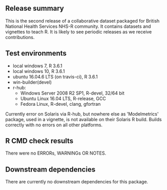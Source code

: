 ## Release summary
This is the second release of a collaborative dataset packaged for British National Health Services NHS-R community. It contains datasets and vignettes to teach R.  It is likely to see periodic releases as we receive contributions.

## Test environments
* local windows 7, R 3.6.1
* local windows 10, R 3.6.1
* ubuntu 16.04.6 LTS (on travis-ci), R 3.6.1
* win-builder(devel)
* r-hub:
  * Windows Server 2008 R2 SP1, R-devel, 32/64 bit
  * Ubuntu Linux 16.04 LTS, R-release, GCC
  * Fedora Linux, R-devel, clang, gfortran
  
Currently error on Solaris via R-hub, but nowhere else as 'Modelmetrics' package, used in a vignette, is not available on their Solaris R build. Builds correctly with no errors on all other platforms.

## R CMD check results
There were no ERRORs, WARNINGs OR NOTES.

## Downstream dependencies
There are currently no downstream dependencies for this package.
